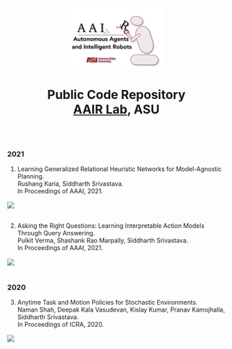 <p align="center"><img align="center" height="150" src="./resources/aair_logo_shadow.png" alt="AAIR Lab logo"></p>
<h1 align="center">Public Code Repository</br>
<a href="https://aair-lab.github.io">AAIR Lab</a>, ASU </h1>

<br/>
<br/>

### 2021
1. Learning Generalized Relational Heuristic Networks for Model-Agnostic Planning.<br/>
Rushang Karia, Siddharth Srivastava.<br/>
In Proceedings of AAAI, 2021.<br/>
<a href="https://github.com/AAIR-lab/GHN">
  <img align="center" src="https://github-readme-stats.vercel.app/api/pin/?username=aair-lab&repo=GHN" />
</a>
<br/>
<br/>

2. Asking the Right Questions: Learning Interpretable Action Models Through Query Answering.<br/>
Pulkit Verma, Shashank Rao Marpally, Siddharth Srivastava.<br/>
In Proceedings of AAAI, 2021.<br/>
<a href="https://github.com/AAIR-lab/AIA-AAAI21">
  <img align="center" src="https://github-readme-stats.vercel.app/api/pin/?username=aair-lab&repo=aia-aaai21&custom_title=P" />
  
</a>
<br/>
<br/>

### 2020

3. Anytime Task and Motion Policies for Stochastic Environments.<br/>
Naman Shah, Deepak Kala Vasudevan, Kislay Kumar, Pranav Kamojhalla, Siddharth Srivastava.<br/>
In Proceedings of ICRA, 2020.<br/>
<a href="https://github.com/AAIR-lab/Anytime-Task-and-Motion-Policies">
  <img align="center" src="https://github-readme-stats.vercel.app/api/pin/?username=aair-lab&repo=Anytime-Task-and-Motion-Policies" />
</a>
<br/>
<br/>
